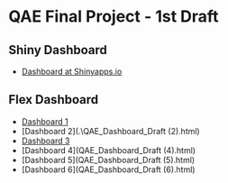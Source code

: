 # QAE Final Project - 1st Draft

## Shiny Dashboard
- [Dashboard at Shinyapps.io](https://lazyquant.shinyapps.io/eda_2022s_project/)
  
## Flex Dashboard
- [Dashboard 1](./file/QAE_Dashboard_Draft.html)
- [Dashboard 2](.\QAE_Dashboard_Draft (2).html)
- [Dashboard 3](QAE_Dashboard_Draft.html)
- [Dashboard 4](QAE_Dashboard_Draft (4).html)
- [Dashboard 5](QAE_Dashboard_Draft (5).html)
- [Dashboard 6](QAE_Dashboard_Draft (6).html)
